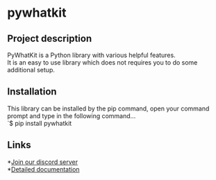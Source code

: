# pywhatkit

## Project description
   PyWhatKit is a Python library with various helpful features.<br />
   It is an easy to use library which does not requires you to do some additional setup.<br />

## Installation
   This library can be installed by the pip command, open your command prompt and type in the following command...<br />
   `$ pip install pywhatkit

## Links
   *[Join our discord server](https://discord.gg/uwznv4jKgk) <br />
   *[Detailed documentation](https://pypi.org/project/pywhatkit/)

